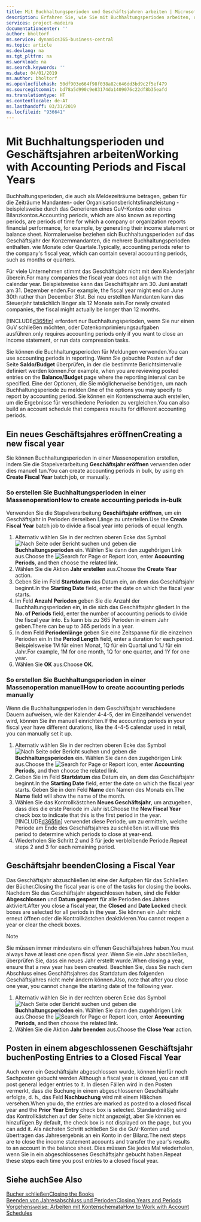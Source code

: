 ```yaml
---
title: Mit Buchhaltungsperioden und Geschäftsjahren arbeiten | Microsoft Docs
description: Erfahren Sie, wie Sie mit Buchhaltungsperioden arbeiten, um festzulegen, wann Ihr Unternehmen über Finanzleistung berichtet.
services: project-madeira
documentationcenter: ''
author: bholtorf
ms.service: dynamics365-business-central
ms.topic: article
ms.devlang: na
ms.tgt_pltfrm: na
ms.workload: na
ms.search.keywords: ''
ms.date: 04/01/2019
ms.author: bholtorf
ms.openlocfilehash: 50df903e664f98f038a82c646dd3bd9c2f5ef479
ms.sourcegitcommit: bd78a5d990c9e83174da1409076c22df8b35eafd
ms.translationtype: HT
ms.contentlocale: de-AT
ms.lasthandoff: 03/31/2019
ms.locfileid: "936641"
---
```

# <a name="working-with-accounting-periods-and-fiscal-years"></a><span data-ttu-id="6cacd-103">Mit Buchhaltungsperioden und Geschäftsjahren arbeiten</span><span class="sxs-lookup"><span data-stu-id="6cacd-103">Working with Accounting Periods and Fiscal Years</span></span>
<span data-ttu-id="6cacd-104">Buchhaltungsperioden, die auch als Meldezeiträume betragen, geben für die Zeiträume Mandanten- oder Organisationsberichtsfinanzleistung - beispielsweise durch das Generieren eines GuV-Kontos oder eines Bilanzkontos.</span><span class="sxs-lookup"><span data-stu-id="6cacd-104">Accounting periods, which are also known as reporting periods, are periods of time for which a company or organization reports financial performance, for example, by generating their income statement or balance sheet.</span></span> <span data-ttu-id="6cacd-105">Normalerweise beziehen sich Buchhaltungsperioden auf das Geschäftsjahr der Konzernmandanten, die mehrere Buchhaltungsperioden enthalten. wie Monate oder Quartale.</span><span class="sxs-lookup"><span data-stu-id="6cacd-105">Typically, accounting periods refer to the company's fiscal year, which can contain several accounting periods, such as months or quarters.</span></span>

<span data-ttu-id="6cacd-106">Für viele Unternehmen stimmt das Geschäftsjahr nicht mit dem Kalenderjahr überein.</span><span class="sxs-lookup"><span data-stu-id="6cacd-106">For many companies the fiscal year does not align with the calendar year.</span></span> <span data-ttu-id="6cacd-107">Beispielsweise kann das Geschäftsjahr am 30. Juni anstatt am 31. Dezember enden.</span><span class="sxs-lookup"><span data-stu-id="6cacd-107">For example, the fiscal year might end on June 30th rather than December 31st.</span></span> <span data-ttu-id="6cacd-108">Bei neu erstellten Mandanten kann das Steuerjahr tatsächlich länger als 12 Monate  sein.</span><span class="sxs-lookup"><span data-stu-id="6cacd-108">For newly created companies, the fiscal might actually be longer than 12 months.</span></span> 

[!INCLUDE[d365fin](includes/d365fin_md.md)] <span data-ttu-id="6cacd-109">erfordert nur Buchhaltungsperioden, wenn Sie nur einen GuV schließen möchten, oder Datenkomprimierungsaufgaben ausführen.</span><span class="sxs-lookup"><span data-stu-id="6cacd-109">only requires accounting periods only if you want to close an income statement, or run data compression tasks.</span></span> 

<span data-ttu-id="6cacd-110">Sie können die Buchhaltungsperioden für Meldungen verwenden.</span><span class="sxs-lookup"><span data-stu-id="6cacd-110">You can use accounting periods in reporting.</span></span> <span data-ttu-id="6cacd-111">Wenn Sie gebuchte Posten auf der Seite **Saldo/Budget** überprüfen, in der die bestimmte Berichtsintervalle definiert werden können.</span><span class="sxs-lookup"><span data-stu-id="6cacd-111">For example, when you are reviewing posted entries on the **Balance/Budget** page where the reporting interval can be specified.</span></span> <span data-ttu-id="6cacd-112">Eine der Optionen, die Sie möglicherweise benötigen, um nach Buchhaltungsperiode zu melden.</span><span class="sxs-lookup"><span data-stu-id="6cacd-112">One of the options you may specify to report by accounting period.</span></span> <span data-ttu-id="6cacd-113">Sie können ein Kontenschema auch erstellen, um die Ergebnisse für verschiedene Perioden zu vergleichen.</span><span class="sxs-lookup"><span data-stu-id="6cacd-113">You can also build an account schedule that compares results for different accounting periods.</span></span>

## <a name="creating-a-new-fiscal-year"></a><span data-ttu-id="6cacd-114">Ein neues Geschäftsjahres eröffnen</span><span class="sxs-lookup"><span data-stu-id="6cacd-114">Creating a new fiscal year</span></span>
<span data-ttu-id="6cacd-115">Sie können Buchhaltungsperioden in einer Massenoperation erstellen, indem Sie die Stapelverarbeitung **Geschäftsjahr eröffnen** verwenden oder dies manuell tun.</span><span class="sxs-lookup"><span data-stu-id="6cacd-115">You can create accounting periods in bulk, by using eh **Create Fiscal Year** batch job, or manually.</span></span>

### <a name="how-to-create-accounting-periods-in-bulk"></a><span data-ttu-id="6cacd-116">So erstellen Sie Buchhaltungsperioden in einer Massenoperation</span><span class="sxs-lookup"><span data-stu-id="6cacd-116">How to create accounting periods in-bulk</span></span>
<span data-ttu-id="6cacd-117">Verwenden Sie die Stapelverarbeitung **Geschäftsjahr eröffnen**, um ein Geschäftsjahr in Perioden derselben Länge zu unterteilen.</span><span class="sxs-lookup"><span data-stu-id="6cacd-117">Use the **Create Fiscal Year** batch job to divide a fiscal year into periods of equal length.</span></span>  

1. <span data-ttu-id="6cacd-118">Alternativ wählen Sie in der rechten oberen Ecke das Symbol ![Nach Seite oder Bericht suchen](media/ui-search/search_small.png "Nach Seite oder Bericht suchen") und geben die **Buchhaltungsperioden** ein. Wählen Sie dann den zugehörigen Link aus.</span><span class="sxs-lookup"><span data-stu-id="6cacd-118">Choose the ![Search for Page or Report](media/ui-search/search_small.png "Search for Page or Report icon") icon, enter **Accounting Periods**, and then choose the related link.</span></span>  
2. <span data-ttu-id="6cacd-119">Wählen Sie die Aktion **Jahr erstellen** aus.</span><span class="sxs-lookup"><span data-stu-id="6cacd-119">Choose the **Create Year** action.</span></span>  <!--What about the Scheduling option? Should we mention that? There's also the Report Output Type field...-->
3. <span data-ttu-id="6cacd-120">Geben Sie im Feld **Startdatum** das Datum ein, an dem das Geschäftsjahr beginnt.</span><span class="sxs-lookup"><span data-stu-id="6cacd-120">In the **Starting Date** field, enter the date on which the fiscal year starts.</span></span>  
4. <span data-ttu-id="6cacd-121">Im Feld **Anzahl Perioden** geben Sie die Anzahl der Buchhaltungsperioden ein, in die sich das Geschäftsjahr gliedert.</span><span class="sxs-lookup"><span data-stu-id="6cacd-121">In the **No. of Periods** field, enter the number of accounting periods to divide the fiscal year into.</span></span> <span data-ttu-id="6cacd-122">Es kann bis zu 365 Perioden in einem Jahr geben.</span><span class="sxs-lookup"><span data-stu-id="6cacd-122">There can be up to 365 periods in a year.</span></span>  
5. <span data-ttu-id="6cacd-123">In dem Feld **Periodenlänge** geben Sie eine Zeitspanne für die einzelnen Perioden ein.</span><span class="sxs-lookup"><span data-stu-id="6cacd-123">In the **Period Length** field, enter a duration for each period.</span></span> <span data-ttu-id="6cacd-124">Beispielsweise 1M für einen Monat, 1Q für ein Quartal und 1J für ein Jahr.</span><span class="sxs-lookup"><span data-stu-id="6cacd-124">For example, 1M for one month, 1Q for one quarter, and 1Y for one year.</span></span>  
6. <span data-ttu-id="6cacd-125">Wählen Sie **OK** aus.</span><span class="sxs-lookup"><span data-stu-id="6cacd-125">Choose **OK**.</span></span>  

### <a name="how-to-create-accounting-periods-manually"></a><span data-ttu-id="6cacd-126">So erstellen Sie Buchhaltungsperioden in einer Massenoperation manuell</span><span class="sxs-lookup"><span data-stu-id="6cacd-126">How to create accounting periods manually</span></span>
<span data-ttu-id="6cacd-127">Wenn die Buchhaltungsperioden in dem Geschäftsjahr verschiedene Dauern aufweisen, wie der Kalender 4-4-5, der im Einzelhandel verwendet wird, können Sie ihn manuell einrichten.</span><span class="sxs-lookup"><span data-stu-id="6cacd-127">If the accounting periods in your fiscal year have different durations, like the 4-4-5 calendar used in retail, you can manually set it up.</span></span>  
  
1. <span data-ttu-id="6cacd-128">Alternativ wählen Sie in der rechten oberen Ecke das Symbol ![Nach Seite oder Bericht suchen](media/ui-search/search_small.png "Nach Seite oder Bericht suchen") und geben die **Buchhaltungsperioden** ein. Wählen Sie dann den zugehörigen Link aus.</span><span class="sxs-lookup"><span data-stu-id="6cacd-128">Choose the ![Search for Page or Report](media/ui-search/search_small.png "Search for Page or Report icon") icon, enter **Accounting Periods**, and then choose the related link.</span></span>  
2. <span data-ttu-id="6cacd-129">Geben Sie im Feld **Startdatum** das Datum ein, an dem das Geschäftsjahr beginnt.</span><span class="sxs-lookup"><span data-stu-id="6cacd-129">In the **Starting Date** field, enter the date on which the fiscal year starts.</span></span> <span data-ttu-id="6cacd-130">Geben Sie in dem Feld **Name** den Namen des Monats ein.</span><span class="sxs-lookup"><span data-stu-id="6cacd-130">The **Name** field will show the name of the month.</span></span>  
3. <span data-ttu-id="6cacd-131">Wählen Sie das Kontrollkästchen **Neues Geschäftsjahr**, um anzugeben, dass dies die erste Periode im Jahr ist.</span><span class="sxs-lookup"><span data-stu-id="6cacd-131">Choose the **New Fiscal Year** check box to indicate that this is the first period in the year.</span></span> [!INCLUDE[d365fin](includes/d365fin_md.md)] <span data-ttu-id="6cacd-132">verwendet diese Periode, um zu ermitteln, welche  Periode am Ende des Geschäftsjahres zu schließen ist.</span><span class="sxs-lookup"><span data-stu-id="6cacd-132">will use this period to determine which periods to close at year-end.</span></span>
4. <span data-ttu-id="6cacd-133">Wiederholen Sie Schritt 2 und 3 für jede verbleibende Periode.</span><span class="sxs-lookup"><span data-stu-id="6cacd-133">Repeat steps 2 and 3 for each remaining period.</span></span>  

## <a name="closing-a-fiscal-year"></a><span data-ttu-id="6cacd-134">Geschäftsjahr beenden</span><span class="sxs-lookup"><span data-stu-id="6cacd-134">Closing a Fiscal Year</span></span>
<span data-ttu-id="6cacd-135">Das Geschäftsjahr abzuschließen ist eine der Aufgaben für das Schließen der Bücher.</span><span class="sxs-lookup"><span data-stu-id="6cacd-135">Closing the fiscal year is one of the tasks for closing the books.</span></span> <span data-ttu-id="6cacd-136">Nachdem Sie das Geschäftsjahr abgeschlossen haben, sind die Felder **Abgeschlossen** und **Datum gesperrt** für alle Perioden des Jahres aktiviert.</span><span class="sxs-lookup"><span data-stu-id="6cacd-136">After you close a fiscal year, the **Closed** and **Date Locked** check boxes are selected for all periods in the year.</span></span> <span data-ttu-id="6cacd-137">Sie können ein Jahr nicht erneut öffnen oder die Kontrollkästchen deaktivieren.</span><span class="sxs-lookup"><span data-stu-id="6cacd-137">You cannot reopen a year or clear the check boxes.</span></span>

> [!NOTE]  
>  <span data-ttu-id="6cacd-138">Sie müssen immer mindestens ein offenen Geschäftsjahres haben.</span><span class="sxs-lookup"><span data-stu-id="6cacd-138">You must always have at least one open fiscal year.</span></span> <span data-ttu-id="6cacd-139">Wenn Sie ein Jahr abschließen, überprüfen Sie, dass ein neues Jahr erstellt wurde.</span><span class="sxs-lookup"><span data-stu-id="6cacd-139">When closing a year, ensure that a new year has been created.</span></span> <span data-ttu-id="6cacd-140">Beachten Sie, dass Sie nach dem Abschluss eines Geschäftsjahres das Startdatum des folgenden Geschäftsjahres nicht mehr ändern können.</span><span class="sxs-lookup"><span data-stu-id="6cacd-140">Also, note that after you close one year, you cannot change the starting date of the following year.</span></span>

1. <span data-ttu-id="6cacd-141">Alternativ wählen Sie in der rechten oberen Ecke das Symbol ![Nach Seite oder Bericht suchen](media/ui-search/search_small.png "Nach Seite oder Bericht suchen") und geben die **Buchhaltungsperioden** ein. Wählen Sie dann den zugehörigen Link aus.</span><span class="sxs-lookup"><span data-stu-id="6cacd-141">Choose the ![Search for Page or Report](media/ui-search/search_small.png "Search for Page or Report icon") icon, enter **Accounting Periods**, and then choose the related link.</span></span>  
2. <span data-ttu-id="6cacd-142">Wählen Sie die Aktion **Jahr beenden** aus.</span><span class="sxs-lookup"><span data-stu-id="6cacd-142">Choose the **Close Year** action.</span></span>  

## <a name="posting-entries-to-a-closed-fiscal-year"></a><span data-ttu-id="6cacd-143">Posten in einem abgeschlossenen Geschäftsjahr buchen</span><span class="sxs-lookup"><span data-stu-id="6cacd-143">Posting Entries to a Closed Fiscal Year</span></span>
<span data-ttu-id="6cacd-144">Auch wenn ein Geschäftsjahr abgeschlossen wurde, können hierfür noch Sachposten gebucht werden.</span><span class="sxs-lookup"><span data-stu-id="6cacd-144">Although a fiscal year is closed, you can still post general ledger entries to it.</span></span> <span data-ttu-id="6cacd-145">In diesen Fällen wird in den Posten vermerkt, dass die Buchung in einem abgeschlossenen Geschäftsjahr erfolgte, d. h., das Feld **Nachbuchung** wird mit einem Häkchen versehen.</span><span class="sxs-lookup"><span data-stu-id="6cacd-145">When you do, the entries are marked as posted to a closed fiscal year and the **Prior Year Entry** check box is selected.</span></span> <span data-ttu-id="6cacd-146">Standardmäßig wird das Kontrollkästchen auf der Seite nicht angezeigt, aber Sie können es hinzufügen.</span><span class="sxs-lookup"><span data-stu-id="6cacd-146">By default, the check box is not displayed on the page, but you can add it.</span></span> <span data-ttu-id="6cacd-147">Als nächsten Schritt schließen Sie die GuV-Konten und übertragen das Jahresergebnis an ein Konto in der Bilanz.</span><span class="sxs-lookup"><span data-stu-id="6cacd-147">The next steps are to close the income statement accounts and transfer the year's results to an account in the balance sheet.</span></span> <span data-ttu-id="6cacd-148">Dies müssen Sie jedes Mal wiederholen, wenn Sie in ein abgeschlossenes Geschäftsjahr gebucht haben.</span><span class="sxs-lookup"><span data-stu-id="6cacd-148">Repeat these steps each time you post entries to a closed fiscal year.</span></span>

## <a name="see-also"></a><span data-ttu-id="6cacd-149">Siehe auch</span><span class="sxs-lookup"><span data-stu-id="6cacd-149">See Also</span></span>
[<span data-ttu-id="6cacd-150">Bucher schließen</span><span class="sxs-lookup"><span data-stu-id="6cacd-150">Closing the Books</span></span>](year-close-books.md)  
[<span data-ttu-id="6cacd-151">Beenden von Jahresabschluss und Perioden</span><span class="sxs-lookup"><span data-stu-id="6cacd-151">Closing Years and Periods</span></span>](year-close-years-periods.md)  
[<span data-ttu-id="6cacd-152">Vorgehensweise: Arbeiten mit Kontenschemata</span><span class="sxs-lookup"><span data-stu-id="6cacd-152">How to Work with Account Schedules</span></span>](bi-how-work-account-schedule.md)  
  





